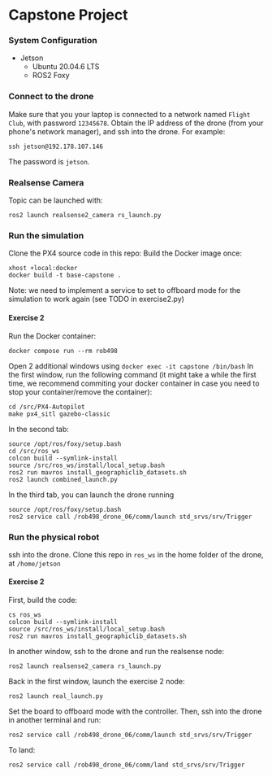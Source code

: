# Capstone Project
### System Configuration
- Jetson
  - Ubuntu 20.04.6 LTS
  - ROS2 Foxy

### Connect to the drone
Make sure that you your laptop is connected to a network named `Flight Club`, with password `12345678`.
Obtain the IP address of the drone (from your phone's network manager), and ssh into the drone. For example:
```
ssh jetson@192.178.107.146
```
The password is `jetson`.


### Realsense Camera
Topic can be launched with:
```
ros2 launch realsense2_camera rs_launch.py
```

### Run the simulation
Clone the PX4 source code in this repo:
Build the Docker image once:
```
xhost +local:docker
docker build -t base-capstone .
```
Note: we need to implement a service to set to offboard mode for the simulation to work again (see TODO in exercise2.py)
#### Exercise 2
Run the Docker container:
```
docker compose run --rm rob498 
```
Open 2 additional windows using `docker exec -it capstone /bin/bash`
In the first window, run the following command (it might take a while the first time, we recommend commiting your docker container in case you need to stop your container/remove the container):

```
cd /src/PX4-Autopilot
make px4_sitl gazebo-classic
```
In the second tab:
```
source /opt/ros/foxy/setup.bash
cd /src/ros_ws
colcon build --symlink-install
source /src/ros_ws/install/local_setup.bash
ros2 run mavros install_geographiclib_datasets.sh
ros2 launch combined_launch.py
```

In the third tab, you can launch the drone running
```
source /opt/ros/foxy/setup.bash
ros2 service call /rob498_drone_06/comm/launch std_srvs/srv/Trigger
```

### Run the physical robot
ssh into the drone.
Clone this repo in `ros_ws` in the home folder of the drone, at `/home/jetson`
#### Exercise 2

First, build the code:
```
cs ros_ws
colcon build --symlink-install
source /src/ros_ws/install/local_setup.bash
ros2 run mavros install_geographiclib_datasets.sh
```

In another window, ssh to the drone and run the realsense node:
```
ros2 launch realsense2_camera rs_launch.py
```

Back in the first window, launch the exercise 2 node:
```
ros2 launch real_launch.py
```

Set the board to offboard mode with the controller. Then, ssh into the drone in another terminal and run:
```
ros2 service call /rob498_drone_06/comm/launch std_srvs/srv/Trigger
```

To land:
```
ros2 service call /rob498_drone_06/comm/land std_srvs/srv/Trigger
```


